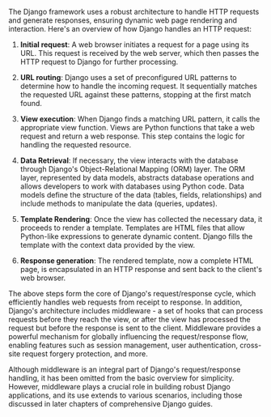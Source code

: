 The Django framework uses a robust architecture to handle HTTP requests and generate responses, ensuring dynamic web page rendering and interaction. Here's an overview of how Django handles an HTTP request:

1. **Initial request**: A web browser initiates a request for a page using its URL. This request is received by the web server, which then passes the HTTP request to Django for further processing.

2. **URL routing**: Django uses a set of preconfigured URL patterns to determine how to handle the incoming request. It sequentially matches the requested URL against these patterns, stopping at the first match found.

3. **View execution**: When Django finds a matching URL pattern, it calls the appropriate view function. Views are Python functions that take a web request and return a web response. This step contains the logic for handling the requested resource.

4. **Data Retrieval**: If necessary, the view interacts with the database through Django's Object-Relational Mapping (ORM) layer. The ORM layer, represented by data models, abstracts database operations and allows developers to work with databases using Python code. Data models define the structure of the data (tables, fields, relationships) and include methods to manipulate the data (queries, updates).

5. **Template Rendering**: Once the view has collected the necessary data, it proceeds to render a template. Templates are HTML files that allow Python-like expressions to generate dynamic content. Django fills the template with the context data provided by the view.

6. **Response generation**: The rendered template, now a complete HTML page, is encapsulated in an HTTP response and sent back to the client's web browser.

The above steps form the core of Django's request/response cycle, which efficiently handles web requests from receipt to response. In addition, Django's architecture includes middleware - a set of hooks that can process requests before they reach the view, or after the view has processed the request but before the response is sent to the client. Middleware provides a powerful mechanism for globally influencing the request/response flow, enabling features such as session management, user authentication, cross-site request forgery protection, and more.

Although middleware is an integral part of Django's request/response handling, it has been omitted from the basic overview for simplicity. However, middleware plays a crucial role in building robust Django applications, and its use extends to various scenarios, including those discussed in later chapters of comprehensive Django guides.